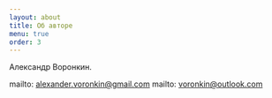```yaml
---
layout: about
title: Об авторе
menu: true
order: 3
---
```


Александр Воронкин.

mailto: alexander.voronkin@gmail.com
mailto: voronkin@outlook.com